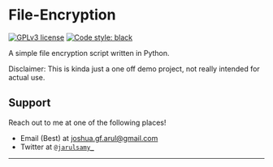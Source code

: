 # File-Encryption

[![GPLv3 license](https://img.shields.io/badge/License-GPLv3-blue.svg)](http://perso.crans.org/besson/LICENSE.html)
<a href="https://github.com/psf/black"><img alt="Code style: black" src="https://img.shields.io/badge/code%20style-black-000000.svg"></a>

A simple file encryption script written in Python.

Disclaimer: This is kinda just a one off demo project, not really intended for actual use.

## Support

Reach out to me at one of the following places!

-   Email (Best) at joshua.gf.arul@gmail.com
-   Twitter at <a href="http://twitter.com/jarulsamy_" target="_blank">`@jarulsamy_`</a>

* * *
